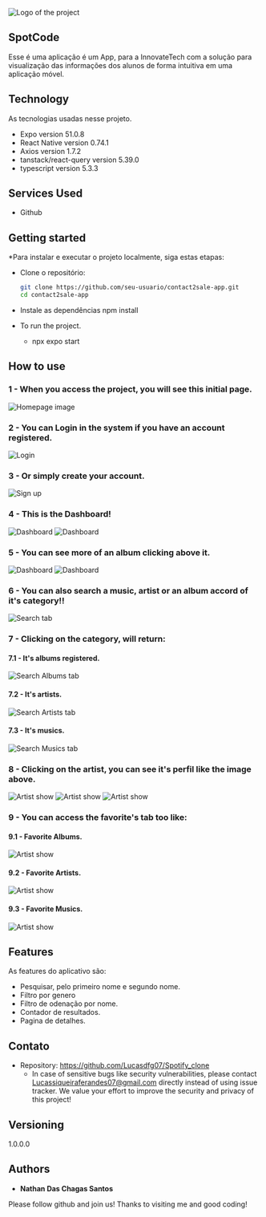 
![Logo of the project](https://file.notion.so/f/f/8aa2930a-c40b-4a49-98ac-e937d0bc88f2/57c73100-8073-4424-9683-cbcd4089e16a/_d7e73069-648f-4f52-95d2-b7ab4f175cfe.jpeg?id=5d185451-392d-4ee6-9da7-1572cc28a5fd&table=block&spaceId=8aa2930a-c40b-4a49-98ac-e937d0bc88f2&expirationTimestamp=1717185600000&signature=FOihKoGZM0-LxH5YKpt96egS0cE2V7TmyY5Ja1tcJHk&downloadName=_d7e73069-648f-4f52-95d2-b7ab4f175cfe.jpeg)


## SpotCode
Esse é uma aplicação é um App, para a InnovateTech com a solução para visualização das informações dos alunos de forma intuitiva em uma aplicação móvel.


## Technology 

As tecnologias usadas nesse projeto.

* Expo version 51.0.8
* React Native version 0.74.1
* Axios version 1.7.2
* tanstack/react-query version 5.39.0
* typescript version 5.3.3

## Services Used

* Github

## Getting started

*Para instalar e executar o projeto localmente, siga estas etapas:

* Clone o repositório:
   ```bash
   git clone https://github.com/seu-usuario/contact2sale-app.git
   cd contact2sale-app
   
* Instale as dependências
   npm install
  
* To run the project.
  - npx expo start

## How to use

### 1 - When you access the project, you will see this initial page.

![Homepage image](https://github.com/Lucasdfg07/Spotify_clone/blob/master/public/readme_photos/17.png)

### 2 - You can Login in the system if you have an account registered.

![Login](https://github.com/Lucasdfg07/Spotify_clone/blob/master/public/readme_photos/16.png)

### 3 - Or simply create your account.

![Sign up](https://github.com/Lucasdfg07/Spotify_clone/blob/master/public/readme_photos/15.png)

### 4 - This is the Dashboard!

![Dashboard](https://github.com/Lucasdfg07/Spotify_clone/blob/master/public/readme_photos/14.png)
![Dashboard](https://github.com/Lucasdfg07/Spotify_clone/blob/master/public/readme_photos/13.png)

### 5 - You can see more of an album clicking above it.

![Dashboard](https://github.com/Lucasdfg07/Spotify_clone/blob/master/public/readme_photos/12.png)
![Dashboard](https://github.com/Lucasdfg07/Spotify_clone/blob/master/public/readme_photos/11.png)

### 6 - You can also search a music, artist or an album accord of it's category!!

![Search tab](https://github.com/Lucasdfg07/Spotify_clone/blob/master/public/readme_photos/10.png)

### 7 - Clicking on the category, will return:

  #### 7.1 - It's albums registered.

![Search Albums tab](https://github.com/Lucasdfg07/Spotify_clone/blob/master/public/readme_photos/9.png)

  #### 7.2 - It's artists.

![Search Artists tab](https://github.com/Lucasdfg07/Spotify_clone/blob/master/public/readme_photos/8.png)

  #### 7.3 - It's musics.

![Search Musics tab](https://github.com/Lucasdfg07/Spotify_clone/blob/master/public/readme_photos/7.png)

### 8 - Clicking on the artist, you can see it's perfil like the image above.

![Artist show](https://github.com/Lucasdfg07/Spotify_clone/blob/master/public/readme_photos/6.png)
![Artist show](https://github.com/Lucasdfg07/Spotify_clone/blob/master/public/readme_photos/5.png)
![Artist show](https://github.com/Lucasdfg07/Spotify_clone/blob/master/public/readme_photos/4.png)

### 9 - You can access the favorite's tab too like:
  #### 9.1 - Favorite Albums.
![Artist show](https://github.com/Lucasdfg07/Spotify_clone/blob/master/public/readme_photos/3.png)

  #### 9.2 - Favorite Artists.
![Artist show](https://github.com/Lucasdfg07/Spotify_clone/blob/master/public/readme_photos/2.png)

  #### 9.3 - Favorite Musics.
![Artist show](https://github.com/Lucasdfg07/Spotify_clone/blob/master/public/readme_photos/1.png)


## Features

As features do aplicativo são:
 - Pesquisar, pelo primeiro nome e segundo nome.
 - Filtro por genero
 - Filtro de odenação por nome.
 - Contador de resultados.
 - Pagina de detalhes.


## Contato
  - Repository: https://github.com/Lucasdfg07/Spotify_clone
    - In case of sensitive bugs like security vulnerabilities, please contact
      Lucassiqueiraferandes07@gmail.com directly instead of using issue tracker. We value your effort
      to improve the security and privacy of this project!

  ## Versioning

  1.0.0.0


  ## Authors

  * **Nathan Das Chagas Santos** 

  Please follow github and join us!
  Thanks to visiting me and good coding!
